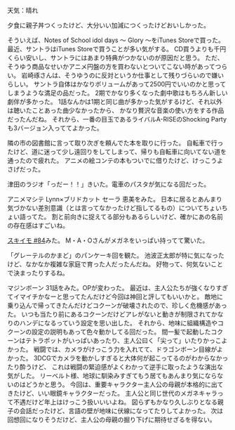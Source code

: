 天気：晴れ

夕食に親子丼つくったけど、大分いい加減につくったけどおいしかった。

そういえば、Notes of School idol days 〜 Glory 〜をiTunes Storeで買った。
最近、サントラはiTunes Storeで買うことが多い気がする。
CD買うよりも千円くらい安いし、サントラにはあまり特典がつかないのが原因だと思う。
ただ、そうゆう商品なせいかアニメ円盤の方を買わないとついてこない時があってつらい。
岩崎琢さんは、そうゆうのに反対というか仕事として残りづらいので嫌いらしい。
サントラ自体はかなりボリュームがあって2500円でいいのかと思ってしまうような満足の品だった。
2期でかなり多くなった劇中歌はもちろん新しい劇伴が多かった。
1話なんかは1期と同じ曲が多かった気がするけど、それ以外は聴いたことあった曲少なかったから、
かなり贅沢な音楽の使い方をする作品だったんだね。
それから、一番の目玉であるライバルA-RISEのShocking Partyも3バージョン入っててよかった。

隣の市の図書館に言って取り次ぎを頼んでた本を取りに行った。
自転車で行ったけど、道に迷って少し遠回りをしてしまって、帰りも自転車に向いてない道を通ったので疲れた。
アニメの絵コンテの本もついでに借りたけど、けっこうよさげだった。

津田のラジオ「っだー！！」きいた。電車のパスタが気になる回だった。

アニメマシテ Lynn×ブリドカット セーラ 恵美をみた。
日本に居るとあんまり気づかない差別意識（とは言ってなかったけど指してるもの）についてちょいちょい語ってた。
割と前向きに捉えてる部分もあるらしいけど、確かにあの名前の存在感はすごいね。

[スキイモ #84](https://www.youtube.com/watch?v=z58Mib7FGuo)みた。
M・A・Oさんがメガネをいっぱい持ってて驚いた。

「グレーテルのかまど」のパンケーキ回を観た。
池波正太郎が特に気になったけど、なかなか複雑な家庭で育った人だったんだね。
好物って、何気ないことで決まったりするね。

マジンボーン 31話をみた。OPが変わった。
最近は、主人公たちが強くなりすぎてイマイチかなーと思ってたんだけど今回は神回と評してもいいかと。
敵地に乗り込んで帰ってきたんだけどコクーンが破壊されたので、珍しく危機感があった。
いつも当たり前にあるコクーンだけどアレがないと動きが制限されてかなりのハンデになるっていう設定を思い出した。
それから、地味に組織構造やコクーンの設定の説明もあって色々動かしてる回だった。
間一髪で起動したコクーンはテトラポットがいっぱいあったり、主人公曰く「尖って」いたりかっこよかった。
戦闘では、カメラがけっこう力を入れてて、ドラゴンボーン目線がよかった。
3DCGでカメラを動かしすぎると大体何が起こってるのがわからなかったり酔うけど、
これは戦闘の緊迫感がよくわかって逆手に取ったような演出な気がした。
リーベルト様、地球に馴染みすぎてもう居てもあんまり気にならないのはどうかと思う。
今回は、重要キャラクター主人公の母親が本格的に出てきたけど、いい眼鏡キャラクターだった。
主人公と同じ世代のメガネキャラって不遇だけど年上はけっこう扱いいいよね。
図らずもかなり久しぶりとなる親子の会話だったけど、言語の壁が地味に伏線になってたりしてよかった。
次は回想回になりそうだけど、主人公の母親の掘り下げに期待せざるを得ない。
